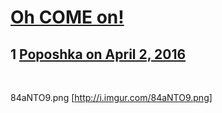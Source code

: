 # [Oh COME on!](https://community.fantasyflightgames.com/topic/215990-oh-come-on/)

## 1 [Poposhka on April 2, 2016](https://community.fantasyflightgames.com/topic/215990-oh-come-on/?do=findComment&comment=2145376)

 

84aNTO9.png [http://i.imgur.com/84aNTO9.png]

